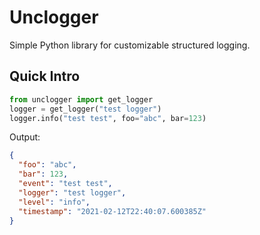 Unclogger
=========

Simple Python library for customizable structured logging.

## Quick Intro

 ```python
from unclogger import get_logger
logger = get_logger("test logger")
logger.info("test test", foo="abc", bar=123)
```

Output:
```json
{
  "foo": "abc", 
  "bar": 123, 
  "event": "test test", 
  "logger": "test logger", 
  "level": "info", 
  "timestamp": "2021-02-12T22:40:07.600385Z"
}
```
